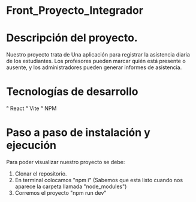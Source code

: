 # Front_Proyecto_Integrador

# Descripción del proyecto.
Nuestro proyecto trata de Una aplicación para registrar la asistencia diaria de los estudiantes. Los profesores pueden marcar quién está presente o ausente, y los administradores pueden generar informes de asistencia.

# Tecnologías de desarrollo
° React
° Vite
° NPM

# Paso a paso de instalación y ejecución
Para poder visualizar nuestro proyecto se debe:
1. Clonar el repositorio.
2. En terminal colocamos "npm i" (Sabemos que esta listo cuando nos aparece la carpeta llamada "node_modules")
3. Corremos el proyecto "npm run dev"